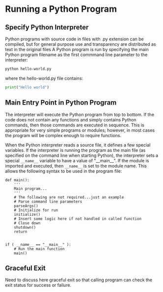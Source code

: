 # Running a Python Program

## Specify Python Interpreter

Python programs with source code in files with .py extension
can be compiled, but for general purpose use and transparency are distributed as text in the original files
A Python program is run by specifying the main Python program filename as the first commmand line parameter to the interpreter:

```bash
python hello-world.py
```

where the hello-world.py file contains:

```python
print("Hello world")
```

## Main Entry Point in Python Program

The interpreter will execute the Python program from top to bottom.  If the code does not contain any functions and simply 
contains Python commands, then those commands are executed in sequence.
This is appropriate for very simple programs or modules;
however, in most cases the program will be complex enough to require functions.

When the Python interpreter reads a source file, it defines a few special variables.  If the interpreter is running the program
as the main file (as specified on the command line when starting Python), the interpreter sets a special `__name__` variable
to have a value of "\_\_main\_\_".  If the module is imported and executed, then `__name__` is set to the module name.
This allows the following syntax to be used in the program file:


```code
def main():
	'''
	Main program...
	'''
	# The following are not required...just an example
	# Parse command line parameters
	parseArgs() 
	# Initialize for run
	initialize()
	# Insert some logic here if not handled in called function
	# Close down
	shutdown()
	return
	

if ( __name__ == "__main__" ):
	# Run the main function
	main()
```

## Graceful Exit

Need to discuss here graceful exit so that calling program can check the exit status for success or failure.
